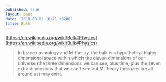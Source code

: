 ```yaml
---
published: true
layout: post
date: '2018-08-03 16:21 +0200'
title: Bulk
---
```

[https://en.wikipedia.org/wiki/Bulk#Physics](https://en.wikipedia.org/wiki/Bulk#Physics)

> In brane cosmology and M-theory, the bulk is a hypothetical higher-dimensional space within which the eleven dimensions of our universe (the three dimensions we can see, plus time, plus the seven extra dimensions that we can't see but M-theory theorizes are all around us) may exist.
